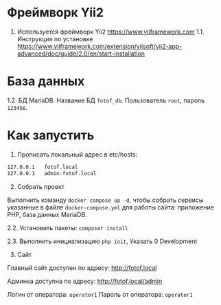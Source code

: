 # Фреймворк Yii2

1. Используется фреймворк Yii2 https://www.yiiframework.com
1.1. Инструкция по установке https://www.yiiframework.com/extension/yiisoft/yii2-app-advanced/doc/guide/2.0/en/start-installation

# База данных
1.2. БД MariaDB. Название БД `fotof_db`. Пользователь `root`, пароль `123456`.

# Как запустить

1. Прописать локальный адрес в etc/hosts:

```bash
127.0.0.1   fotof.local
127.0.0.1   admin.fotof.local
```

2. Собрать проект

Выполнить команду `docker compose up -d`, чтобы собрать сервисы указанные в файле `docker-compose.yml` для работы сайта: приложение PHP, база данных MariaDB.

2.2. Установить пакеты: `composer install`

2.3. Выполнить инициализацию `php init`, Указать 0 Development


3. Сайт

Главный сайт доступен по адресу: http://fotof.local

Админка доступна по адресу: http://fotof.local/admin

Логин от оператора: `operator1`
Пароль от оператора: `operator1`